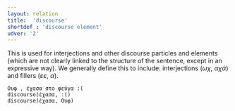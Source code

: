 ```yaml
---
layout: relation
title:  'discourse'
shortdef : 'discourse element'
udver: '2'
---
```


This is used for interjections and other discourse particles and elements (which are not clearly linked to the structure of the sentence, except in an expressive way). We generally define this to include: interjections (*ωχ*, *αχά*) and fillers (*εε*, *α*).

~~~ sdparse
Ουφ , έχασα στο φεύγα :(
discourse(έχασα, :()
discourse(έχασα, Ουφ)
~~~
<!-- Interlanguage links updated Po 6. listopadu 2023, 21:42:50 CET -->
